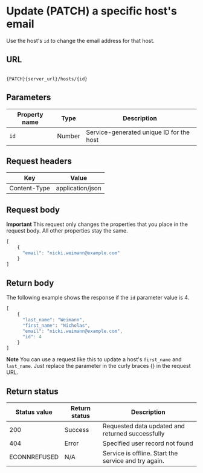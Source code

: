 # Update (PATCH) a specific host's email

Use the host's `id` to change the email address for that host.

## URL

```shell

{PATCH}{server_url}/hosts/{id}
```

## Parameters

| Property name | Type | Description |
| ------------- | ----------- | ----------- |
| `id` | Number | Service-generated unique ID for the host |

## Request headers

| Key | Value |
|---|---|
| Content-Type | application/json |

## Request body

**Important** This request only changes the properties that you place in the request body. All other properties stay the same.

```js
[
    {
      "email": "nicki.weimann@example.com"      
    }
]
```

## Return body

The following example shows the response if the `id` parameter value is 4.

```js
[
    {
      "last_name": "Weimann",
      "first_name": "Nicholas",
      "email": "nicki.weimann@example.com",
      "id": 4
    }
]
```

**Note** You can use a request like this to update a host's `first_name` and `last_name`. Just replace the parameter in the curly braces {} in the request URL.

## Return status

| Status value | Return status | Description |
| ------------- | ----------- | ----------- |
| 200 | Success | Requested data updated and returned successfully |
| 404 | Error | Specified user record not found |
| ECONNREFUSED | N/A | Service is offline. Start the service and try again. |
